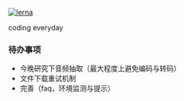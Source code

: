 [![lerna](https://img.shields.io/badge/maintained%20with-lerna-cc00ff.svg)](https://lerna.js.org/)

coding everyday

### 待办事项

- 今晚研究下音频抽取（最大程度上避免编码与转码）
- 文件下载重试机制
- 完善（faq，环境监测与提示）
